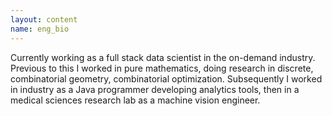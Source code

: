 ```yaml
---
layout: content
name: eng_bio
---
```

Currently working as a full stack data scientist in the on-demand industry.  Previous to this I worked in pure mathematics, doing research in discrete, combinatorial geometry, combinatorial optimization. Subsequently I worked in industry as a Java programmer developing analytics tools, then in a medical sciences research lab as a machine vision engineer.  
